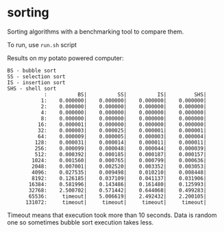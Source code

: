 # sorting

Sorting algorithms with a benchmarking tool to compare them.

To run, use `run.sh` script

Results on my potato powered computer:

```
BS - bubble sort
SS - selection sort
IS - insertion sort
SHS - shell sort
            :          BS|          SS|          IS|         SHS|
           1:    0.000000|    0.000000|    0.000000|    0.000000|
           2:    0.000000|    0.000000|    0.000000|    0.000000|
           4:    0.000000|    0.000000|    0.000000|    0.000000|
           8:    0.000000|    0.000000|    0.000000|    0.000000|
          16:    0.000001|    0.000000|    0.000000|    0.000000|
          32:    0.000003|    0.000025|    0.000001|    0.000001|
          64:    0.000009|    0.000005|    0.000003|    0.000004|
         128:    0.000031|    0.000014|    0.000011|    0.000011|
         256:    0.000099|    0.000048|    0.000044|    0.000039|
         512:    0.000392|    0.000185|    0.000187|    0.000157|
        1024:    0.001560|    0.000765|    0.000799|    0.000636|
        2048:    0.007001|    0.002520|    0.003352|    0.003053|
        4096:    0.027535|    0.009498|    0.010210|    0.008448|
        8192:    0.126185|    0.037109|    0.041137|    0.031906|
       16384:    0.581996|    0.143486|    0.161480|    0.125993|
       32768:    2.500702|    0.571442|    0.644068|    0.499283|
       65536:     timeout|    5.006619|    2.492432|    2.200105|
      131072:     timeout|     timeout|     timeout|     timeout|
```

Timeout means that execution took more than 10 seconds. Data is random one so sometimes bubble sort execution takes less.

